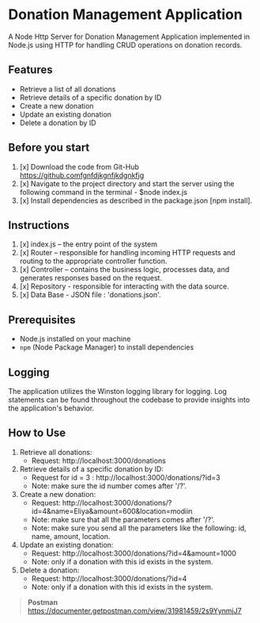 # Donation Management Application

A Node Http Server for Donation Management Application implemented in Node.js using HTTP for handling CRUD operations on donation records.

## Features

- Retrieve a list of all donations
- Retrieve details of a specific donation by ID
- Create a new donation
- Update an existing donation
- Delete a donation by ID

## Before you start
1. [x] Download the code from Git-Hub https://github.comfgnfdjkgnfjkdgnkfjg
2. [x] Navigate to the project directory and start the server using the following command in the      terminal - $node index.js
3. [x] Install dependencies as described in the package.json [npm install].

## Instructions
1. [x] index.js  – the entry point of the system
2. [x] Router – responsible for handling incoming HTTP requests and routing to the appropriate controller function.
3. [x] Controller – contains the business logic, processes data, and generates responses based on the request.
4. [x] Repository - responsible for interacting with the data source.
5. [x] Data Base - JSON file : 'donations.json'.


## Prerequisites

- Node.js installed on your machine
- `npm` (Node Package Manager) to install dependencies

## Logging
The application utilizes the Winston logging library for logging. Log statements can be found throughout the codebase to provide insights into the application's behavior.


## How to Use
1. Retrieve all donations:
    * Request: http://localhost:3000/donations
2. Retrieve details of a specific donation by ID:
    * Request for id = 3 : http://localhost:3000/donations/?id=3
    * Note: make sure the id number comes after '/?'.
3. Create a new donation:
    * Request: http://localhost:3000/donations/?id=4&name=Eliya&amount=600&location=modiin
    * Note: make sure that all the parameters comes after '/?'.
    * Note: make sure you send all the parameters like the following: id, name, amount, location.
4. Update an existing donation:
    * Request: http://localhost:3000/donations/?id=4&amount=1000
    * Note: only if a donation with this id exists in the system.
5. Delete a donation:
    * Request: http://localhost:3000/donations/?id=4
    * Note: only if a donation with this id exists in the system.
      
> **Postman**
> https://documenter.getpostman.com/view/31981459/2s9YynmjJ7
